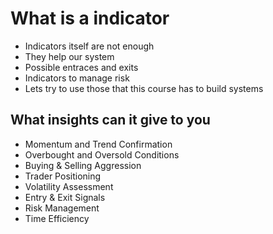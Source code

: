 # What is a indicator
- Indicators itself are not enough
- They help our system
- Possible entraces and exits
- Indicators to manage risk
- Lets try to use those that this course has to build systems
## What insights can it give to you
- Momentum and Trend Confirmation
- Overbought and Oversold Conditions
- Buying & Selling Aggression
- Trader Positioning
- Volatility Assessment
- Entry & Exit Signals
- Risk Management
- Time Efficiency